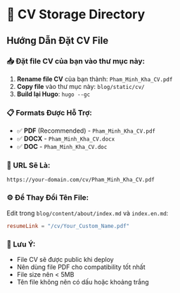 # 📄 CV Storage Directory

## Hướng Dẫn Đặt CV File

### 📥 Đặt file CV của bạn vào thư mục này:

1. **Rename file CV** của bạn thành: `Pham_Minh_Kha_CV.pdf`
2. **Copy file** vào thư mục này: `blog/static/cv/`
3. **Build lại Hugo**: `hugo --gc`

### 📋 Formats Được Hỗ Trợ:

- ✅ **PDF** (Recommended) - `Pham_Minh_Kha_CV.pdf`
- ✅ **DOCX** - `Pham_Minh_Kha_CV.docx`
- ✅ **DOC** - `Pham_Minh_Kha_CV.doc`

### 🔗 URL Sẽ Là:

```
https://your-domain.com/cv/Pham_Minh_Kha_CV.pdf
```

### ⚙️ Để Thay Đổi Tên File:

Edit trong `blog/content/about/index.md` và `index.en.md`:

```toml
resumeLink = "/cv/Your_Custom_Name.pdf"
```

### 📌 Lưu Ý:

- File CV sẽ được public khi deploy
- Nên dùng file PDF cho compatibility tốt nhất
- File size nên < 5MB
- Tên file không nên có dấu hoặc khoảng trắng




